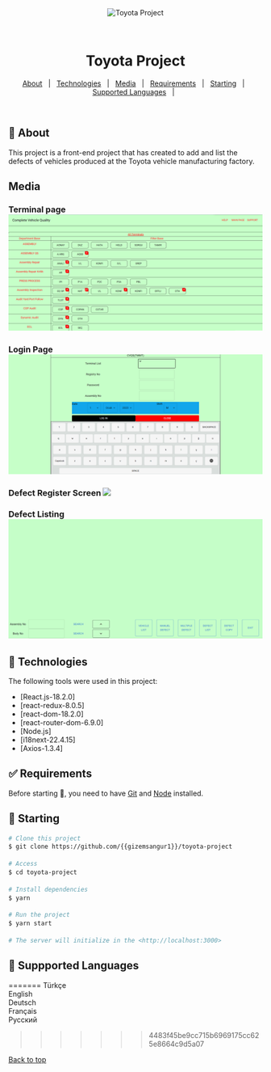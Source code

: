 <div align="center" id="top"> 
  <img src="./.github/app.gif" alt="Toyota Project" />

  &#xa0;

  <!-- <a href="https://toyotaproject.netlify.app">Demo</a> -->
</div>

<h1 align="center">Toyota Project</h1>


<!-- Status -->

<!-- <h4 align="center"> 
	🚧  Toyota Project 🚀 Under construction...  🚧
</h4> 

<hr> -->

<p align="center">
  <a href="#dart-about">About</a> &#xa0; | &#xa0; 
  <a href="#rocket-technologies">Technologies</a> &#xa0; | &#xa0;
  <a href="#rocket-technologies">Media</a> &#xa0; | &#xa0;
  <a href="#white_check_mark-requirements">Requirements</a> &#xa0; | &#xa0;
  <a href="#checkered_flag-starting">Starting</a> &#xa0; | &#xa0;
 <a href="#checkered_flag-starting">Supported Languages</a> &#xa0; | &#xa0;
</p>

<br>

## :dart: About ##

This project is a front-end project that has created to add and list the defects of vehicles produced at the Toyota vehicle manufacturing factory.

## Media
### Terminal page <img src="./Terminal.png">
### Login Page <img src="./Login.png">
### Defect Register Screen ![](DefectRegister.gif)
### Defect Listing ![](Defectlist.gif)


## :rocket: Technologies ##

The following tools were used in this project:

- [React.js-18.2.0]
- [react-redux-8.0.5]
- [react-dom-18.2.0]
- [react-router-dom-6.9.0]
- [Node.js]
- [i18next-22.4.15]
- [Axios-1.3.4]



## :white_check_mark: Requirements ##

Before starting :checkered_flag:, you need to have [Git](https://git-scm.com) and [Node](https://nodejs.org/en/) installed.

## :checkered_flag: Starting ##

```bash
# Clone this project
$ git clone https://github.com/{{gizemsangur1}}/toyota-project

# Access
$ cd toyota-project

# Install dependencies
$ yarn

# Run the project
$ yarn start

# The server will initialize in the <http://localhost:3000>
```
## :checkered_flag: Suppported Languages ##

=======
Türkçe \
English \
Deutsch \
Français \
Русский 
>>>>>>> 4483f45be9cc715b6969175cc625e8664c9d5a07

<a href="#top">Back to top</a>
